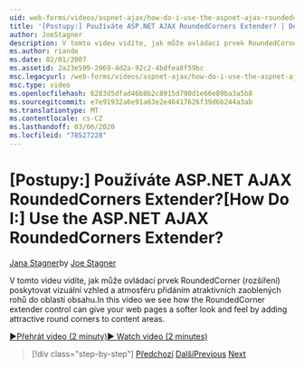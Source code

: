 ```yaml
---
uid: web-forms/videos/aspnet-ajax/how-do-i-use-the-aspnet-ajax-roundedcorners-extender
title: '[Postupy:] Používáte ASP.NET AJAX RoundedCorners Extender? | Dokumenty Microsoft'
author: JoeStagner
description: V tomto videu vidíte, jak může ovládací prvek RoundedCorner (rozšíření) poskytovat vizuální vzhled a atmosféru přidáním atraktivních zaoblených rohů do oblasti obsahu...
ms.author: riande
ms.date: 02/01/2007
ms.assetid: 2a23e599-2969-4d2a-92c2-4bdfea8f59bc
msc.legacyurl: /web-forms/videos/aspnet-ajax/how-do-i-use-the-aspnet-ajax-roundedcorners-extender
msc.type: video
ms.openlocfilehash: 6283d5dfad46b8b2c8915d790d1e66e89ba3a5b8
ms.sourcegitcommit: e7e91932a6e91a63e2e46417626f39d6b244a3ab
ms.translationtype: MT
ms.contentlocale: cs-CZ
ms.lasthandoff: 03/06/2020
ms.locfileid: "78527228"
---
```

# <a name="how-do-i-use-the-aspnet-ajax-roundedcorners-extender"></a><span data-ttu-id="f5cd4-104">[Postupy:] Používáte ASP.NET AJAX RoundedCorners Extender?</span><span class="sxs-lookup"><span data-stu-id="f5cd4-104">[How Do I:] Use the ASP.NET AJAX RoundedCorners Extender?</span></span>

<span data-ttu-id="f5cd4-105">[Jana Stagner](https://github.com/JoeStagner)</span><span class="sxs-lookup"><span data-stu-id="f5cd4-105">by [Joe Stagner](https://github.com/JoeStagner)</span></span>

<span data-ttu-id="f5cd4-106">V tomto videu vidíte, jak může ovládací prvek RoundedCorner (rozšíření) poskytovat vizuální vzhled a atmosféru přidáním atraktivních zaoblených rohů do oblastí obsahu.</span><span class="sxs-lookup"><span data-stu-id="f5cd4-106">In this video we see how the RoundedCorner extender control can give your web pages a softer look and feel by adding attractive round corners to content areas.</span></span>

[<span data-ttu-id="f5cd4-107">&#9654;Přehrát video (2 minuty)</span><span class="sxs-lookup"><span data-stu-id="f5cd4-107">&#9654; Watch video (2 minutes)</span></span>](https://channel9.msdn.com/Blogs/ASP-NET-Site-Videos/how-do-i-use-the-aspnet-ajax-roundedcorners-extender)

> [!div class="step-by-step"]
> <span data-ttu-id="f5cd4-108">[Předchozí](how-do-i-use-an-aspnet-ajax-scriptmanagerproxy.md)
> [Další](how-do-i-use-the-aspnet-ajax-timer-control.md)</span><span class="sxs-lookup"><span data-stu-id="f5cd4-108">[Previous](how-do-i-use-an-aspnet-ajax-scriptmanagerproxy.md)
[Next](how-do-i-use-the-aspnet-ajax-timer-control.md)</span></span>

